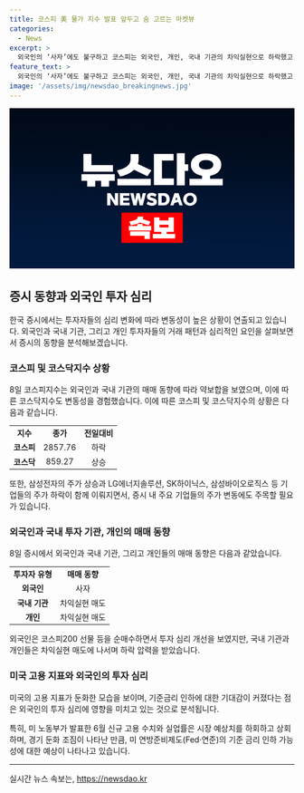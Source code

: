 ```yaml
---
title: 코스피 美 물가 지수 발표 앞두고 숨 고르는 마켓뷰
categories:
  - News
excerpt: >
  외국인의 ‘사자’에도 불구하고 코스피는 외국인, 개인, 국내 기관의 차익실현으로 하락했고, 삼성전자는 신고가 경신과 노조 파업 우려에 혼조했다. 미국 고용 부진으로 인한 기준금리 인하 기대감은 외국인의 투자 심리를 개선시켰지만, 차익실현 매물에 따른 약보합 마감으로 숨 고르기 양상을 보였다. 코스닥지수는 외국인의 순매수로 1%대 상승했고, 에코프로 그룹주는 테슬라의 영향으로 상승세를 보였으나, 대형 제약·바이오주는 약세를 기록했다.
feature_text: >
  외국인의 ‘사자’에도 불구하고 코스피는 외국인, 개인, 국내 기관의 차익실현으로 하락했고, 삼성전자는 신고가 경신과 노조 파업 우려에 혼조했다. 미국 고용 부진으로 인한 기준금리 인하 기대감은 외국인의 투자 심리를 개선시켰지만, 차익실현 매물에 따른 약보합 마감으로 숨 고르기 양상을 보였다. 코스닥지수는 외국인의 순매수로 1%대 상승했고, 에코프로 그룹주는 테슬라의 영향으로 상승세를 보였으나, 대형 제약·바이오주는 약세를 기록했다.
image: '/assets/img/newsdao_breakingnews.jpg'
---
```


<p><img src="/assets/img/newsdao_breakingnews.jpg" alt="firstkoreanews 속보" /></p>

<h2 data-ke-size="size26">증시 동향과 외국인 투자 심리</h2>

<p data-ke-size="size16">한국 증시에서는 투자자들의 심리 변화에 따라 변동성이 높은 상황이 연출되고 있습니다. 외국인과 국내 기관, 그리고 개인 투자자들의 거래 패턴과 심리적인 요인을 살펴보면서 증시의 동향을 분석해보겠습니다.</p>

<h3 data-ke-size="size24">코스피 및 코스닥지수 상황</h3>

<p data-ke-size="size16">8일 코스피지수는 외국인과 국내 기관의 매매 동향에 따라 약보합을 보였으며, 이에 따른 코스닥지수도 변동성을 경험했습니다. 이에 따른 코스피 및 코스닥지수의 상황은 다음과 같습니다.</p>

<table>
    <tr>
        <td style="text-align: center; height: 17px;"><b>지수</b></td>
        <td style="text-align: center; height: 17px;"><b>종가</b></td>
        <td style="text-align: center; height: 17px;"><b>전일대비</b></td>
    </tr>
    <tr>
        <td style="text-align: center; height: 17px;"><b>코스피</b></td>
        <td style="text-align: center; height: 17px;">2857.76</td>
        <td style="text-align: center; height: 17px;">하락</td>
    </tr>
    <tr>
        <td style="text-align: center; height: 17px;"><b>코스닥</b></td>
        <td style="text-align: center; height: 17px;">859.27</td>
        <td style="text-align: center; height: 17px;">상승</td>
    </tr>
</table>

<p data-ke-size="size16">또한, 삼성전자의 주가 상승과 LG에너지솔루션, SK하이닉스, 삼성바이오로직스 등 기업들의 주가 하락이 함께 이뤄지면서, 증시 내 주요 기업들의 주가 변동에도 주목할 필요가 있습니다.</p>

<h3 data-ke-size="size24">외국인과 국내 투자 기관, 개인의 매매 동향</h3>

<p data-ke-size="size16">8일 증시에서 외국인과 국내 기관, 그리고 개인들의 매매 동향은 다음과 같았습니다.</p>

<table>
    <tr>
        <td style="text-align: center; height: 17px;"><b>투자자 유형</b></td>
        <td style="text-align: center; height: 17px;"><b>매매 동향</b></td>
    </tr>
    <tr>
        <td style="text-align: center; height: 17px;"><b>외국인</b></td>
        <td style="text-align: center; height: 17px;">사자</td>
    </tr>
    <tr>
        <td style="text-align: center; height: 17px;"><b>국내 기관</b></td>
        <td style="text-align: center; height: 17px;">차익실현 매도</td>
    </tr>
    <tr>
        <td style="text-align: center; height: 17px;"><b>개인</b></td>
        <td style="text-align: center; height: 17px;">차익실현 매도</td>
    </tr>
</table>

<p data-ke-size="size16">외국인은 코스피200 선물 등을 순매수하면서 투자 심리 개선을 보였지만, 국내 기관과 개인들은 차익실현 매도에 나서며 하락 압력을 받았습니다.</p>

<h3 data-ke-size="size24">미국 고용 지표와 외국인의 투자 심리</h3>

<p data-ke-size="size16">미국의 고용 지표가 둔화한 모습을 보이며, 기준금리 인하에 대한 기대감이 커졌다는 점은 외국인의 투자 심리에 영향을 미치고 있는 것으로 분석됩니다.</p>

<p data-ke-size="size16">특히, 미 노동부가 발표한 6월 신규 고용 수치와 실업률은 시장 예상치를 하회하고 상회하며, 경기 둔화 조짐이 나타난 만큼, 미 연방준비제도(Fed·연준)의 기준 금리 인하 가능성에 대한 예상이 나타나고 있습니다.</p>

<p><hr></p>
실시간 뉴스 속보는, <a href="https://newsdao.kr" rel="dofollow">https://newsdao.kr</a>


